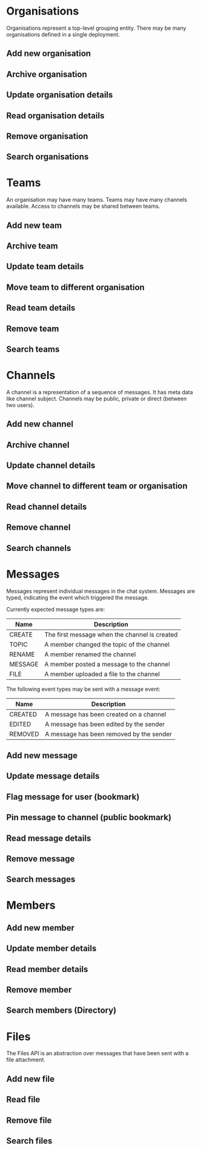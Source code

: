 # Organisations

Organisations represent a top-level grouping entity. There may be many organisations defined in a single deployment.

## Add new organisation

## Archive organisation

## Update organisation details

## Read organisation details

## Remove organisation

## Search organisations

# Teams

An organisation may have many teams. Teams may have many channels available. Access to channels may be shared between teams.

## Add new team

## Archive team

## Update team details

## Move team to different organisation

## Read team details

## Remove team

## Search teams

# Channels

A channel is a representation of a sequence of messages. It has meta data like channel subject. Channels may be public, private or direct (between two users).

## Add new channel

## Archive channel

## Update channel details

## Move channel to different team or organisation

## Read channel details

## Remove channel

## Search channels

# Messages

Messages represent individual messages in the chat system. Messages are typed, indicating the event which triggered the message.

Currently expected message types are:

| Name | Description |
| ---- | ----------- |
| CREATE | The first message when the channel is created |
| TOPIC | A member changed the topic of the channel |
| RENAME | A member renamed the channel |
| MESSAGE | A member posted a message to the channel |
| FILE | A member uploaded a file to the channel |

The following event types may be sent with a message event:

| Name | Description |
| ---- | ----------- |
| CREATED | A message has been created on a channel |
| EDITED | A message has been edited by the sender |
| REMOVED | A message has been removed by the sender |

## Add new message

## Update message details

## Flag message for user (bookmark)

## Pin message to channel (public bookmark)

## Read message details

## Remove message

## Search messages

# Members

## Add new member

## Update member details

## Read member details

## Remove member

## Search members (Directory)

# Files

The Files API is an abstraction over messages that have been sent with a file attachment.

## Add new file

## Read file

## Remove file

## Search files
